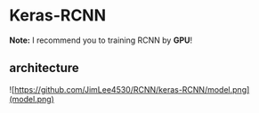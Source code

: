 # Keras-RCNN
**Note:** I recommend you to training RCNN by **GPU**!

## architecture
![https://github.com/JimLee4530/RCNN/keras-RCNN/model.png](model.png)
